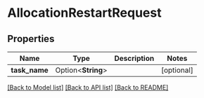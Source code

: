 # AllocationRestartRequest

## Properties

Name | Type | Description | Notes
------------ | ------------- | ------------- | -------------
**task_name** | Option<**String**> |  | [optional]

[[Back to Model list]](../README.md#documentation-for-models) [[Back to API list]](../README.md#documentation-for-api-endpoints) [[Back to README]](../README.md)


